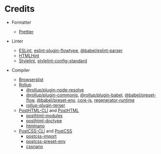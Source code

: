 # Credits

- Formatter
	- [Prettier](https://github.com/prettier/prettier/)

- Linter
	- [ESLint](https://github.com/eslint/eslint/), [eslint-plugin-flowtype](https://github.com/gajus/eslint-plugin-flowtype/), [@babel/eslint-parser](https://github.com/babel/babel/tree/main/eslint/babel-eslint-parser/)
	- [HTMLHint](https://github.com/HTMLHint/HTMLHint/)
	- [Stylelint](https://github.com/stylelint/stylelint/), [stylelint-config-standard](https://github.com/stylelint/stylelint-config-standard/)

- Compiler
	- [Browserslist](https://github.com/browserslist/browserslist/)
	- [Rollup](https://github.com/rollup/rollup/)
		- [@rollup/plugin-node-resolve](https://github.com/rollup/plugins/tree/master/packages/node-resolve/)
		- [@rollup/plugin-commonjs](https://github.com/rollup/plugins/tree/master/packages/commonjs/), [@rollup/plugin-babel](https://github.com/rollup/plugins/tree/master/packages/babel/), [@babel/preset-flow](https://github.com/babel/babel/tree/main/packages/babel-preset-flow/), [@babel/preset-env](https://github.com/babel/babel/tree/main/packages/babel-preset-env/), [core-js](https://github.com/zloirock/core-js/), [regenerator-runtime](https://github.com/facebook/regenerator/tree/main/packages/runtime/)
		- [rollup-plugin-terser](https://github.com/TrySound/rollup-plugin-terser/)
	- [PostHTML-CLI](https://github.com/posthtml/posthtml-cli/) and [PostHTML](https://github.com/posthtml/posthtml/)
		- [posthtml-modules](https://github.com/posthtml/posthtml-modules/)
		- [posthtml-doctype](https://github.com/posthtml/posthtml-doctype/)
		- [htmlnano](https://github.com/posthtml/htmlnano/)
	- [PostCSS-CLI](https://github.com/postcss/postcss-cli/) and [PostCSS](https://github.com/postcss/postcss/)
		- [postcss-import](https://github.com/postcss/postcss-import/)
		- [postcss-preset-env](https://github.com/csstools/postcss-plugins/tree/main/plugin-packs/postcss-preset-env/)
		- [cssnano](https://github.com/cssnano/cssnano/)
